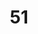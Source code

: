 ---
title: "51"
imageurl: "https://imgs1.thamizhnation.org/assets/51.webp"
dwnurl: "https://imgs1.thamizhnation.org/img/51.jpg"
tags: ['thalaivar']
---